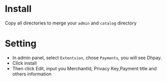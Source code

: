 # Install
Copy all directories to merge your `admin` and `catalog` directory  
# Setting
- In admin panel, select `Extentsion`, chose `Payments`, you will see Dhpay.
- Click install
- Then click Edit, input you MerchantId, Privacy Key,Payment title and others information

